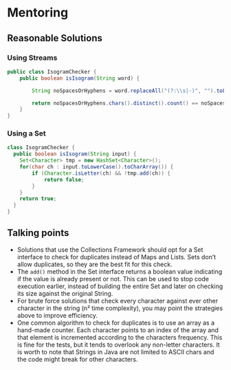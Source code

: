# Mentoring

## Reasonable Solutions

### Using Streams

```java
public class IsogramChecker {
    public boolean isIsogram(String word) {

        String noSpacesOrHyphens = word.replaceAll("(?:\\s|-)", "").toLowerCase();

        return noSpacesOrHyphens.chars().distinct().count() == noSpacesOrHyphens.length();        
    }
}

```

### Using a Set

```java
class IsogramChecker {
  public boolean isIsogram(String input) {
    Set<Character> tmp = new HashSet<Character>();
    for(char ch : input.toLowerCase().toCharArray()) {
        if (Character.isLetter(ch) && !tmp.add(ch)) {
            return false;
        }
    }
    return true;
  }
}
```

## Talking points

- Solutions that use the Collections Framework should opt for a Set interface to check for duplicates instead of Maps and Lists. Sets don’t allow duplicates, so they are the best fit for this check.
- The `add()` method in the Set interface returns a boolean value indicating if the value is already present or not. This can be used to stop code execution earlier, instead of building the entire Set and later on checking its size against the original String.
- For brute force solutions that check every character against ever other character in the string (n² time complexity), you may point the strategies above to improve efficiency. 
- One common algorithm to check for duplicates is to use an array as a hand-made counter. Each character points to an index of the array and that element is incremented according to the characters frequency. This is  fine for the tests, but it tends to overlook any non-letter characters. It is worth to note that Strings in Java are not limited to ASCII chars and the code might break for other characters.

